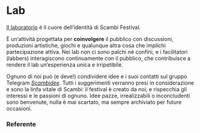 # Lab

[Il laboratorio](https://scambi.org/laboratorio) è il cuore dell’identità di Scambi Festival.

È un’attività progettata per **coinvolgere** il pubblico con discussioni, produzioni artistiche, giochi e qualunque altra cosa che implichi partecipazione attiva. Nei lab non ci sono palchi né confini, e i facilitatori (labbers) interagiscono continuamente con il pubblico, che contribuisce a rendere il lab un’esperienza unica e irripetibile.

Ognuno di noi può (e deve!) condividere idee e i suoi contatti sul gruppo Telegram [_Scambidee_](https://t.me/+1dTBRaAUOENkZWRk). Tutti i suggerimenti verranno presi in considerazione e sono la linfa vitale di Scambi: il festival è creato da noi, e rispecchia gli interessi e le passioni di ognuno. Idee pazze, irrealizzabili o inconcludenti sono benvenute, nulla è mai scartato, ma sempre archiviato per future occasioni.

### Referente

